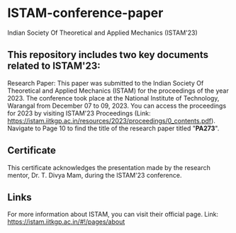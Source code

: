 # ISTAM-conference-paper
Indian Society Of Theoretical and Applied Mechanics (ISTAM'23)

## This repository includes two key documents related to ISTAM'23:
Research Paper: This paper was submitted to the Indian Society Of Theoretical and Applied Mechanics (ISTAM) for the proceedings of the year 2023. The conference took place at the National Institute of Technology, Warangal from December 07 to 09, 2023.
You can access the proceedings for 2023 by visiting ISTAM'23 Proceedings (Link: https://istam.iitkgp.ac.in/resources/2023/proceedings/0_contents.pdf). Navigate to Page 10 to find the title of the research paper titled "**PA273**".

## Certificate
This certificate acknowledges the presentation made by the research mentor, Dr. T. Divya Mam, during the ISTAM'23 conference.

## Links
For more information about ISTAM, you can visit their official page.
Link: https://istam.iitkgp.ac.in/#!/pages/about
